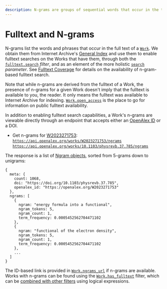 ```yaml
---
description: N-grams are groups of sequential words that occur in the text of a Work.
---
```


# Fulltext and N-grams

N-grams list the words and phrases that occur in the full text of a [`Work`](../about-the-data/work.md#the-work-object). We obtain them from Internet Archive's [General Index](https://archive.org/details/GeneralIndex) and use them to enable fulltext searches on the Works that have them, through both the [`fulltext.search`](get-lists-of-entities/filter-entity-lists.md#fulltext.search) _filter_, and as an element of the more holistic [`search`](get-lists-of-entities/search-entity-lists.md#the-search-parameter) _parameter_. See [Fulltext Coverage](get-lists-of-entities/search-entity-lists.md#fulltext-coverage) for details on the availability of n-gram-based fulltext search.

Note that while n-grams are derived from the fulltext of a Work, the presence of n-grams for a given Work doesn't imply that the fulltext is available to you, the reader. It only means the fulltext was available to Internet Archive for indexing. [`Work.open_access`](../about-the-data/work.md#open\_access) is the place to go for information on public fulltext availability.

In addition to enabling fulltext search capabilities, a Work's n-grams are viewable directly through an endpoint that accepts either an [OpenAlex ID](../about-the-data/#the-openalex-id) or a DOI.

* Get n-grams for [W2023271753](https://openalex.org/W2023271753):\
  [`https://api.openalex.org/works/W2023271753/ngrams`](https://api.openalex.org/works/W2023271753/ngrams)\
  [`https://api.openalex.org/works/10.1103/physrevb.37.785/ngrams`](https://api.openalex.org/works/10.1103/physrevb.37.785/ngrams)

The response is a list of [Ngram objects](fulltext-and-n-grams.md#the-ngram-object), sorted from 5-grams down to unigrams:

```
{
  meta: {
    count: 1068,
    doi: "https://doi.org/10.1103/physrevb.37.785",
    openalex_id: "https://openalex.org/W2023271753"
  },
  ngrams: [
    {
      ngram: "energy formula into a functional",
      ngram_tokens: 5,
      ngram_count: 1,
      term_frequency: 0.0005452562704471102
    },
    {
      ngram: "functional of the electron density",
      ngram_tokens: 5,
      ngram_count: 1,
      term_frequency: 0.0005452562704471102
    },
    ...
  ]
}
```

The ID-based link is provided in [`Work.ngrams_url`](../about-the-data/work.md#ngrams\_url) if n-grams are available. Works with n-grams can be found using the [`Work.has_fulltext`](get-lists-of-entities/filter-entity-lists.md#has\_fulltext) filter, which can be [combined with other filters](get-lists-of-entities/filter-entity-lists.md#logical-expressions) using logical expressions.
